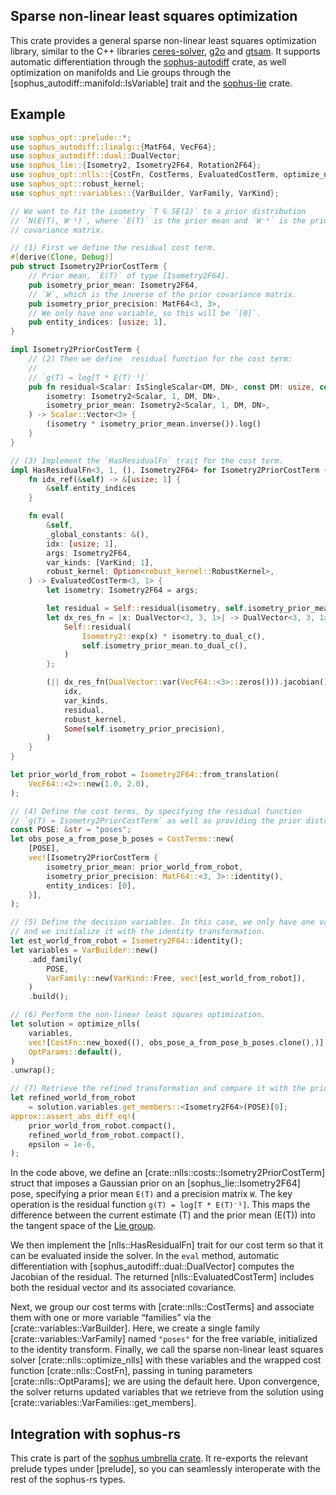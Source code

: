 ## Sparse non-linear least squares optimization

This crate provides a general sparse non-linear least squares optimization
library, similar to the C++ libraries [ceres-solver](http://ceres-solver.org/),
[g2o](https://github.com/RainerKuemmerle/g2o) and [gtsam](https://gtsam.org/).
It supports automatic differentiation through the
[sophus-autodiff](https://crates.io/crates/sophus-autodiff) crate, as well
optimization on manifolds  and Lie groups through the
[sophus_autodiff::manifold::IsVariable] trait and the
[sophus-lie](https://crates.io/crates/sophus-lie) crate.


## Example

```rust
use sophus_opt::prelude::*;
use sophus_autodiff::linalg::{MatF64, VecF64};
use sophus_autodiff::dual::DualVector;
use sophus_lie::{Isometry2, Isometry2F64, Rotation2F64};
use sophus_opt::nlls::{CostFn, CostTerms, EvaluatedCostTerm, optimize_nlls, OptParams};
use sophus_opt::robust_kernel;
use sophus_opt::variables::{VarBuilder, VarFamily, VarKind};

// We want to fit the isometry `T ∈ SE(2)` to a prior distribution
// `N(E(T), W⁻¹)`, where `E(T)` is the prior mean and `W⁻¹` is the prior
// covariance matrix.

// (1) First we define the residual cost term.
#[derive(Clone, Debug)]
pub struct Isometry2PriorCostTerm {
    // Prior mean, `E(T)` of type [Isometry2F64].
    pub isometry_prior_mean: Isometry2F64,
    // `W`, which is the inverse of the prior covariance matrix.
    pub isometry_prior_precision: MatF64<3, 3>,
    // We only have one variable, so this will be `[0]`.
    pub entity_indices: [usize; 1],
}

impl Isometry2PriorCostTerm {
    // (2) Then we define  residual function for the cost term:
    //
    // `g(T) = log[T * E(T)⁻¹]`
    pub fn residual<Scalar: IsSingleScalar<DM, DN>, const DM: usize, const DN: usize>(
        isometry: Isometry2<Scalar, 1, DM, DN>,
        isometry_prior_mean: Isometry2<Scalar, 1, DM, DN>,
    ) -> Scalar::Vector<3> {
        (isometry * isometry_prior_mean.inverse()).log()
    }
}

// (3) Implement the `HasResidualFn` trait for the cost term.
impl HasResidualFn<3, 1, (), Isometry2F64> for Isometry2PriorCostTerm {
    fn idx_ref(&self) -> &[usize; 1] {
        &self.entity_indices
    }

    fn eval(
        &self,
        _global_constants: &(),
        idx: [usize; 1],
        args: Isometry2F64,
        var_kinds: [VarKind; 1],
        robust_kernel: Option<robust_kernel::RobustKernel>,
    ) -> EvaluatedCostTerm<3, 1> {
        let isometry: Isometry2F64 = args;

        let residual = Self::residual(isometry, self.isometry_prior_mean);
        let dx_res_fn = |x: DualVector<3, 3, 1>| -> DualVector<3, 3, 1> {
            Self::residual(
                Isometry2::exp(x) * isometry.to_dual_c(),
                self.isometry_prior_mean.to_dual_c(),
            )
        };

        (|| dx_res_fn(DualVector::var(VecF64::<3>::zeros())).jacobian(),).make(
            idx,
            var_kinds,
            residual,
            robust_kernel,
            Some(self.isometry_prior_precision),
        )
    }
}

let prior_world_from_robot = Isometry2F64::from_translation(
    VecF64::<2>::new(1.0, 2.0),
);

// (4) Define the cost terms, by specifying the residual function
// `g(T) = Isometry2PriorCostTerm` as well as providing the prior distribution.
const POSE: &str = "poses";
let obs_pose_a_from_pose_b_poses = CostTerms::new(
    [POSE],
    vec![Isometry2PriorCostTerm {
        isometry_prior_mean: prior_world_from_robot,
        isometry_prior_precision: MatF64::<3, 3>::identity(),
        entity_indices: [0],
    }],
);

// (5) Define the decision variables. In this case, we only have one variable,
// and we initialize it with the identity transformation.
let est_world_from_robot = Isometry2F64::identity();
let variables = VarBuilder::new()
    .add_family(
        POSE,
        VarFamily::new(VarKind::Free, vec![est_world_from_robot]),
    )
    .build();

// (6) Perform the non-linear least squares optimization.
let solution = optimize_nlls(
    variables,
    vec![CostFn::new_boxed((), obs_pose_a_from_pose_b_poses.clone(),)],
    OptParams::default(),
)
.unwrap();

// (7) Retrieve the refined transformation and compare it with the prior one.
let refined_world_from_robot
    = solution.variables.get_members::<Isometry2F64>(POSE)[0];
approx::assert_abs_diff_eq!(
    prior_world_from_robot.compact(),
    refined_world_from_robot.compact(),
    epsilon = 1e-6,
);
```

In the code above, we define an [crate::nlls::costs::Isometry2PriorCostTerm]
struct that imposes a Gaussian prior on an [sophus_lie::Isometry2F64]
pose, specifying a prior mean `E(T)` and a precision matrix `W`. The key
operation is the residual function `g(T) = log[T * E(T)⁻¹]`. This maps the
difference between the current estimate \(T\) and the prior mean \(E(T)\) into
the tangent space of the [Lie group](sophus_lie::LieGroup).

We then implement the [nlls::HasResidualFn] trait for our cost term
so that it can be evaluated inside the solver. In the `eval` method, automatic
differentiation with [sophus_autodiff::dual::DualVector] computes the Jacobian
of the residual. The returned [nlls::EvaluatedCostTerm] includes
both the residual vector and its associated covariance.

Next, we group our cost terms with [crate::nlls::CostTerms] and associate
them with one or more variable “families” via the [crate::variables::VarBuilder].
Here, we create a single family [crate::variables::VarFamily] named
`"poses"` for the free variable, initialized to the identity transform. Finally,
we call the sparse non-linear least squares solver [crate::nlls::optimize_nlls]
with these variables and the wrapped cost function [crate::nlls::CostFn],
passing in tuning parameters [crate::nlls::OptParams]; we are using the
default here. Upon convergence, the solver returns updated variables that we
retrieve from the solution using [crate::variables::VarFamilies::get_members].


## Integration with sophus-rs

This crate is part of the [sophus umbrella crate](https://crates.io/crates/sophus).
It re-exports the relevant prelude types under [prelude], so you can
seamlessly interoperate with the rest of the sophus-rs types.
